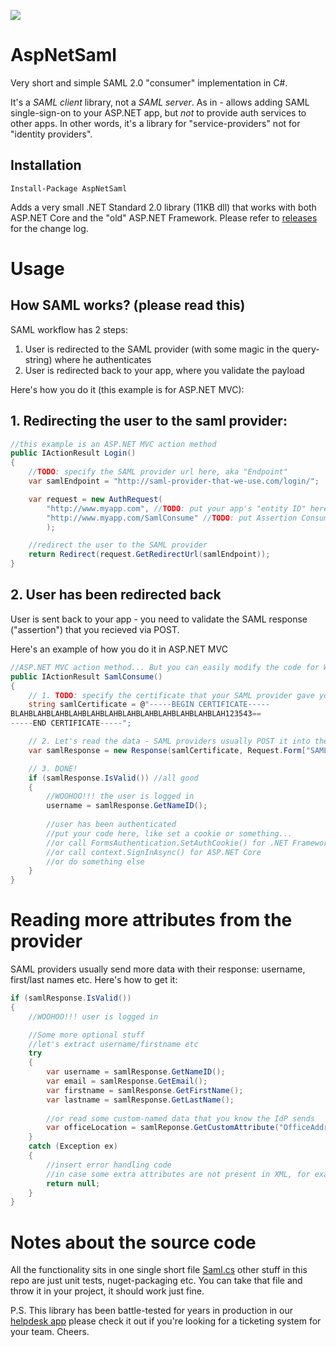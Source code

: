 ![](https://github.com/jitbit/AspNetSaml/actions/workflows/dotnet.yml/badge.svg)

# AspNetSaml

Very short and simple SAML 2.0 "consumer" implementation in C#.

It's a *SAML client* library, not a *SAML server*. As in - allows adding SAML single-sign-on to your ASP.NET app, but *not* to provide auth services to other apps. In other words, it's a library for "service-providers" not for "identity providers".

## Installation

`Install-Package AspNetSaml`

Adds a very small .NET Standard 2.0 library (11KB dll) that works with both ASP.NET Core and the "old" ASP.NET Framework. Please refer to [releases](https://github.com/jitbit/AspNetSaml/releases) for the change log.

# Usage

## How SAML works? (please read this)

SAML workflow has 2 steps:

1. User is redirected to the SAML provider (with some magic in the query-string) where he authenticates
2. User is redirected back to your app, where you validate the payload

Here's how you do it (this example is for ASP.NET MVC):

## 1. Redirecting the user to the saml provider:

```c#
//this example is an ASP.NET MVC action method
public IActionResult Login()
{
	//TODO: specify the SAML provider url here, aka "Endpoint"
	var samlEndpoint = "http://saml-provider-that-we-use.com/login/";

	var request = new AuthRequest(
		"http://www.myapp.com", //TODO: put your app's "entity ID" here
		"http://www.myapp.com/SamlConsume" //TODO: put Assertion Consumer URL (where the provider should redirect users after authenticating)
		);

	//redirect the user to the SAML provider
	return Redirect(request.GetRedirectUrl(samlEndpoint));
}
```

## 2. User has been redirected back

User is sent back to your app - you need to validate the SAML response ("assertion") that you recieved via POST.

Here's an example of how you do it in ASP.NET MVC

```c#
//ASP.NET MVC action method... But you can easily modify the code for Web-forms etc.
public IActionResult SamlConsume()
{
	// 1. TODO: specify the certificate that your SAML provider gave you
	string samlCertificate = @"-----BEGIN CERTIFICATE-----
BLAHBLAHBLAHBLAHBLAHBLAHBLAHBLAHBLAHBLAHBLAHBLAH123543==
-----END CERTIFICATE-----";

	// 2. Let's read the data - SAML providers usually POST it into the "SAMLResponse" var
	var samlResponse = new Response(samlCertificate, Request.Form["SAMLResponse"]);

	// 3. DONE!
	if (samlResponse.IsValid()) //all good
	{
		//WOOHOO!!! the user is logged in
		username = samlResponse.GetNameID();
		
		//user has been authenticated
		//put your code here, like set a cookie or something...
		//or call FormsAuthentication.SetAuthCookie() for .NET Framework
		//or call context.SignInAsync() for ASP.NET Core
		//or do something else
	}
}
```

# Reading more attributes from the provider

SAML providers usually send more data with their response: username, first/last names etc. Here's how to get it:

```c#
if (samlResponse.IsValid())
{
	//WOOHOO!!! user is logged in

	//Some more optional stuff
	//let's extract username/firstname etc
	try
	{
		var username = samlResponse.GetNameID();
		var email = samlResponse.GetEmail();
		var firstname = samlResponse.GetFirstName();
		var lastname = samlResponse.GetLastName();
		
		//or read some custom-named data that you know the IdP sends
		var officeLocation = samlReponse.GetCustomAttribute("OfficeAddress");
	}
	catch (Exception ex)
	{
		//insert error handling code
		//in case some extra attributes are not present in XML, for example
		return null;
	}
}
```

# Notes about the source code

All the functionality sits in one single short file [Saml.cs](https://github.com/jitbit/AspNetSaml/blob/master/AspNetSaml/Saml.cs) other stuff in this repo are just unit tests, nuget-packaging etc. You can take that file and throw it in your project, it should work just fine.

P.S. This library has been battle-tested for years in production in our [helpdesk app](https://www.jitbit.com/helpdesk/) please check it out if you're looking for a ticketing system for your team. Cheers.
